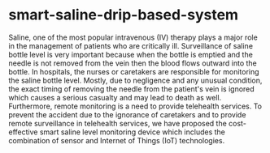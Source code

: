 # smart-saline-drip-based-system
Saline, one of the most popular intravenous (IV) therapy plays a major role in the management of patients who are critically ill. Surveillance of saline bottle level is very important because when the bottle is emptied and the needle is not removed from the vein then the blood flows outward into the bottle. In hospitals, the nurses or caretakers are responsible for monitoring the saline bottle level. Mostly, due to negligence and any unusual condition, the exact timing of removing the needle from the patient's vein is ignored which causes a serious casualty and may lead to death as well. Furthermore, remote monitoring is a need to provide telehealth services. To prevent the accident due to the ignorance of caretakers and to provide remote surveillance in telehealth services, we have proposed the cost-effective smart saline level monitoring device which includes the combination of sensor and Internet of Things (IoT) technologies. 
